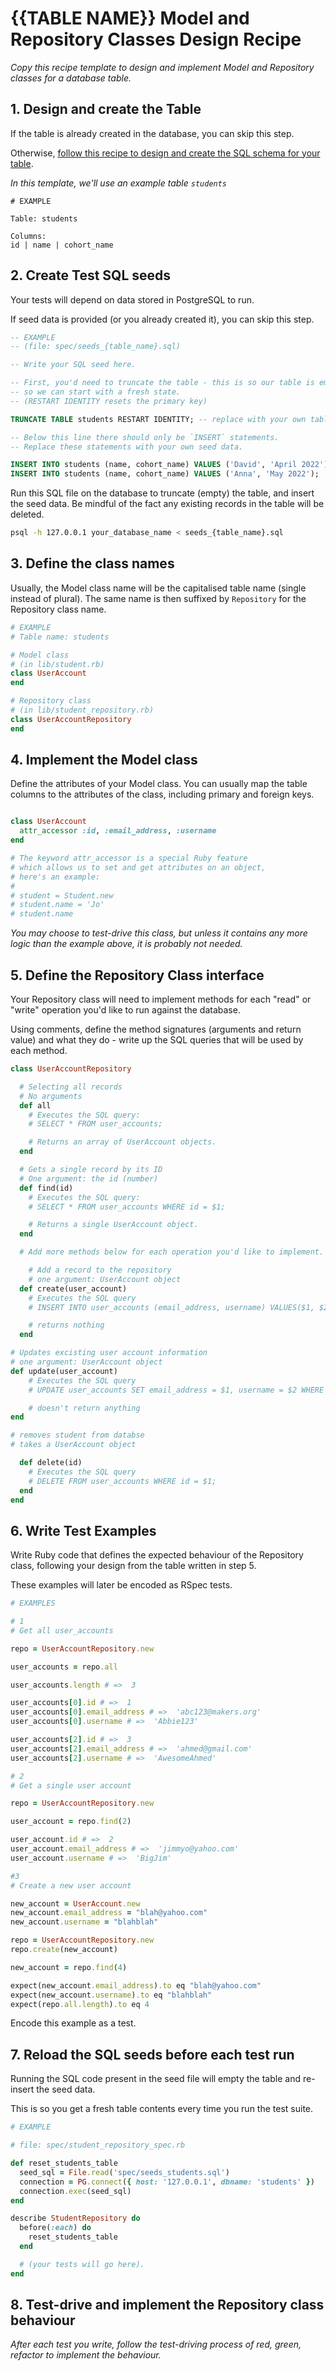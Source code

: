 # {{TABLE NAME}} Model and Repository Classes Design Recipe

_Copy this recipe template to design and implement Model and Repository classes for a database table._

## 1. Design and create the Table

If the table is already created in the database, you can skip this step.

Otherwise, [follow this recipe to design and create the SQL schema for your table](./single_table_design_recipe_template.md).

*In this template, we'll use an example table `students`*

```
# EXAMPLE

Table: students

Columns:
id | name | cohort_name
```

## 2. Create Test SQL seeds

Your tests will depend on data stored in PostgreSQL to run.

If seed data is provided (or you already created it), you can skip this step.

```sql
-- EXAMPLE
-- (file: spec/seeds_{table_name}.sql)

-- Write your SQL seed here. 

-- First, you'd need to truncate the table - this is so our table is emptied between each test run,
-- so we can start with a fresh state.
-- (RESTART IDENTITY resets the primary key)

TRUNCATE TABLE students RESTART IDENTITY; -- replace with your own table name.

-- Below this line there should only be `INSERT` statements.
-- Replace these statements with your own seed data.

INSERT INTO students (name, cohort_name) VALUES ('David', 'April 2022');
INSERT INTO students (name, cohort_name) VALUES ('Anna', 'May 2022');
```

Run this SQL file on the database to truncate (empty) the table, and insert the seed data. Be mindful of the fact any existing records in the table will be deleted.

```bash
psql -h 127.0.0.1 your_database_name < seeds_{table_name}.sql
```

## 3. Define the class names

Usually, the Model class name will be the capitalised table name (single instead of plural). The same name is then suffixed by `Repository` for the Repository class name.

```ruby
# EXAMPLE
# Table name: students

# Model class
# (in lib/student.rb)
class UserAccount
end

# Repository class
# (in lib/student_repository.rb)
class UserAccountRepository
end
```

## 4. Implement the Model class

Define the attributes of your Model class. You can usually map the table columns to the attributes of the class, including primary and foreign keys.

```ruby

class UserAccount
  attr_accessor :id, :email_address, :username
end

# The keyword attr_accessor is a special Ruby feature
# which allows us to set and get attributes on an object,
# here's an example:
#
# student = Student.new
# student.name = 'Jo'
# student.name
```

*You may choose to test-drive this class, but unless it contains any more logic than the example above, it is probably not needed.*

## 5. Define the Repository Class interface

Your Repository class will need to implement methods for each "read" or "write" operation you'd like to run against the database.

Using comments, define the method signatures (arguments and return value) and what they do - write up the SQL queries that will be used by each method.

```ruby
class UserAccountRepository

  # Selecting all records
  # No arguments
  def all
    # Executes the SQL query:
    # SELECT * FROM user_accounts;

    # Returns an array of UserAccount objects.
  end

  # Gets a single record by its ID
  # One argument: the id (number)
  def find(id)
    # Executes the SQL query:
    # SELECT * FROM user_accounts WHERE id = $1;

    # Returns a single UserAccount object.
  end

  # Add more methods below for each operation you'd like to implement.

    # Add a record to the repository 
    # one argument: UserAccount object 
  def create(user_account)
    # Executes the SQL query
    # INSERT INTO user_accounts (email_address, username) VALUES($1, $2);

    # returns nothing
  end

# Updates excisting user account information
# one argument: UserAccount object
def update(user_account)
    # Executes the SQL query
    # UPDATE user_accounts SET email_address = $1, username = $2 WHERE id = $3;

    # doesn't return anything
end

# removes student from databse
# takes a UserAccount object

  def delete(id)
    # Executes the SQL query
    # DELETE FROM user_accounts WHERE id = $1;
  end
end
```

## 6. Write Test Examples

Write Ruby code that defines the expected behaviour of the Repository class, following your design from the table written in step 5.

These examples will later be encoded as RSpec tests.

```ruby
# EXAMPLES

# 1
# Get all user_accounts

repo = UserAccountRepository.new

user_accounts = repo.all

user_accounts.length # =>  3

user_accounts[0].id # =>  1
user_accounts[0].email_address # =>  'abc123@makers.org'
user_accounts[0].username # =>  'Abbie123'

user_accounts[2].id # =>  3
user_accounts[2].email_address # =>  'ahmed@gmail.com'
user_accounts[2].username # =>  'AwesomeAhmed'

# 2
# Get a single user account

repo = UserAccountRepository.new

user_account = repo.find(2)

user_account.id # =>  2
user_account.email_address # =>  'jimmyo@yahoo.com'
user_account.username # =>  'BigJim'

#3
# Create a new user account

new_account = UserAccount.new
new_account.email_address = "blah@yahoo.com"
new_account.username = "blahblah"

repo = UserAccountRepository.new
repo.create(new_account)

new_account = repo.find(4)

expect(new_account.email_address).to eq "blah@yahoo.com"
expect(new_account.username).to eq "blahblah"
expect(repo.all.length).to eq 4


```

Encode this example as a test.

## 7. Reload the SQL seeds before each test run

Running the SQL code present in the seed file will empty the table and re-insert the seed data.

This is so you get a fresh table contents every time you run the test suite.

```ruby
# EXAMPLE

# file: spec/student_repository_spec.rb

def reset_students_table
  seed_sql = File.read('spec/seeds_students.sql')
  connection = PG.connect({ host: '127.0.0.1', dbname: 'students' })
  connection.exec(seed_sql)
end

describe StudentRepository do
  before(:each) do 
    reset_students_table
  end

  # (your tests will go here).
end
```

## 8. Test-drive and implement the Repository class behaviour

_After each test you write, follow the test-driving process of red, green, refactor to implement the behaviour._